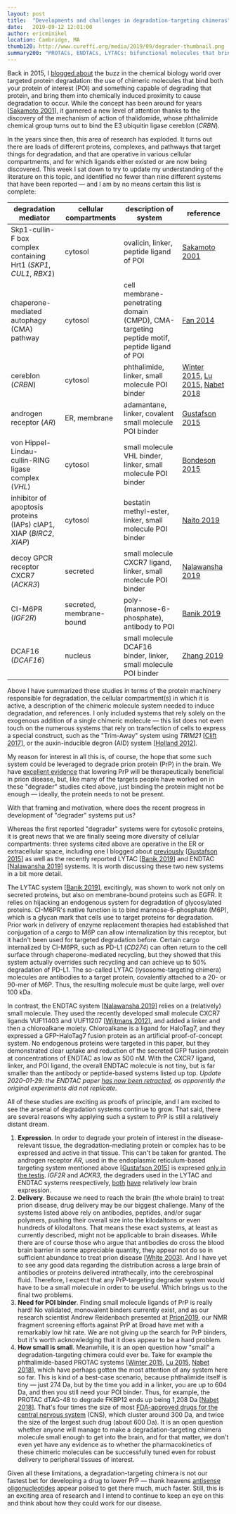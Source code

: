 ```yaml
---
layout: post
title:  "Developments and challenges in degradation-targeting chimeras"
date:   2019-09-12 12:01:00
author: ericminikel
location: Cambridge, MA
thumb120: http://www.cureffi.org/media/2019/09/degrader-thumbnail.png
summary200: "PROTACs, ENDTACs, LYTACs: bifunctional molecules that bring about destruction of your protein of interest. What is new and what are the current limitations?"
---
```


Back in 2015, I [blogged about](/2015/08/24/thalidomides-renaissance/) the buzz in the chemical biology world over targeted protein degradation: the use of chimeric molecules that bind both your protein of interest (POI) and something capable of degrading that protein, and bring them into chemically induced proximity to cause degradation to occur. While the concept has been around for years [[Sakamoto 2001]], it garnered a new level of attention thanks to the discovery of the mechanism of action of thalidomide, whose phthalimide chemical group turns out to bind the E3 ubiquitin ligase cereblon (*CRBN*).

In the years since then, this area of research has exploded. It turns out there are loads of different proteins, complexes, and pathways that target things for degradation, and that are operative in various cellular compartments, and for which ligands either existed or are now being discovered. This week I sat down to try to update my understanding of the literature on this topic, and identified no fewer than nine different systems that have been reported &mdash; and I am by no means certain this list is complete:

| degradation mediator | cellular compartments | description of system | reference |
| ---- | ---- | ---- | ---- |
| Skp1-cullin-F box complex containing Hrt1 (*SKP1*, *CUL1*, *RBX1*) | cytosol | ovalicin, linker, peptide ligand of POI | [Sakamoto 2001] | 
| chaperone-mediated autophagy (CMA) pathway | cytosol | cell membrane-penetrating domain (CMPD), CMA-targeting peptide motif, peptide ligand of POI | [Fan 2014] |
| cereblon (*CRBN*) | cytosol | phthalimide, linker, small molecule POI binder | [Winter 2015], [Lu 2015], [Nabet 2018] |
| androgen receptor (*AR*) | ER, membrane | adamantane, linker, covalent small molecule POI binder | [Gustafson 2015] |
| von Hippel-Lindau-cullin-RING ligase complex (*VHL*) | cytosol | small molecule VHL binder, linker, small molecule POI binder | [Bondeson 2015] |
| inhibitor of apoptosis proteins (IAPs) cIAP1, XIAP (*BIRC2*, *XIAP*) | cytosol | bestatin methyl-ester, linker, small molecule POI binder | [Naito 2019] |
| decoy GPCR receptor CXCR7 (*ACKR3*) | secreted | small molecule CXCR7 ligand, linker, small molecule POI binder | [Nalawansha 2019] |
| CI-M6PR (*IGF2R*) | secreted, membrane-bound | poly-(mannose-6-phosphate), antibody to POI | [Banik 2019] |
| DCAF16 (*DCAF16*) | nucleus | small molecule DCAF16 binder, linker, small molecule POI binder | [Zhang 2019] |

Above I have summarized these studies in terms of the protein machinery responsible for degradation, the cellular compartment(s) in which it is active, a description of the chimeric molecule system needed to induce degradation, and references. I only included systems that rely solely on the exogenous addition of a single chimeric molecule &mdash; this list does not even touch on the numerous systems that rely on transfection of cells to express a special construct, such as the "Trim-Away" system using *TRIM21* [[Clift 2017]], or the auxin-inducible degron (AID) system [[Holland 2012]].

My reason for interest in all this is, of course, the hope that some such system could be leveraged to degrade prion protein (PrP) in the brain. We have [excellent evidence](/2018/07/10/antisense-part-i-the-basics/) that lowering PrP will be therapeutically beneficial in prion disease, but, like many of the targets people have worked on in these "degrader" studies cited above, just binding the protein might not be enough &mdash; ideally, the protein needs to not be present.

With that framing and motivation, where does the recent progress in development of "degrader" systems put us?

Whereas the first reported "degrader" systems were for cytosolic proteins, it is great news that we are finally seeing more diversity of cellular compartments: three systems cited above are operative in the ER or extracellular space, including one I blogged about [previously](/2015/08/24/thalidomides-renaissance/) [[Gustafson 2015]] as well as the recently reported LYTAC [[Banik 2019]] and ENDTAC [[Nalawansha 2019]] systems. It is worth discussing these two new systems in a bit more detail.

The LYTAC system [[Banik 2019]], excitingly, was shown to work not only on secreted proteins, but also on membrane-bound proteins such as EGFR. It relies on hijacking an endogenous system for degradation of glycosylated proteins. CI-M6PR's native function is to bind mannose-6-phosphate (M6P), which is a glycan mark that cells use to target proteins for degradation. Prior work in delivery of enzyme replacement therapies had established that conjugation of a cargo to M6P can allow internalization by this receptor, but it hadn't been used for targeted degradation before. Certain cargo internalized by CI-M6PR, such as PD-L1 (*CD274*) can often return to the cell surface through chaperone-mediated recycling, but they showed that this system actually overrides such recycling and can achieve up to 50% degradation of PD-L1. The so-called LYTAC (lysosome-targeting chimera) molecules are antibodies to a target protein, covalently attached to a 20- or 90-mer of M6P. Thus, the resulting molecule must be quite large, well over 100 kDa.

In contrast, the ENDTAC system [[Nalawansha 2019]] relies on a (relatively) small molecule. They used the recently developed small molecule CXCR7 ligands VUF11403 and VUF11207 [[Wijtmans 2012]], and added a linker and then a chloroalkane moiety. Chloroalkane is a ligand for HaloTag7, and they expressed a GFP-HaloTag7 fusion protein as an artificial proof-of-concept system. No endogenous proteins were targeted in this paper, but they demonstrated clear uptake and reduction of the secreted GFP fusion protein at concentrations of ENDTAC as low as 500 nM. With the CXCR7 ligand, linker, and POI ligand, the overall ENDTAC molecule is not tiny, but is far smaller than the antibody or peptide-based systems listed up top. *Update 2020-01-29: the ENDTAC paper [has now been retracted](https://pubs.acs.org/doi/10.1021/acscentsci.0c00021), as apparently the original experiments did not replicate.*

All of these studies are exciting as proofs of principle, and I am excited to see the arsenal of degradation systems continue to grow. That said, there are several reasons why applying such a system to PrP is still a relatively distant dream.

1. **Expression**. In order to degrade your protein of interest in the disease-relevant tissue, the degradation-mediating protein or complex has to be expressed and active in that tissue. This can't be taken for granted. The androgen receptor *AR*, used in the endoplasmic reticulum-based targeting system mentioned above [[Gustafson 2015]] is expresed [only in the testis](https://gtexportal.org/home/gene/AR). *IGF2R* and *ACKR3*, the degraders used in the LYTAC and ENDTAC systems reespectively, [both](https://gtexportal.org/home/gene/IGF2R) [have](https://gtexportal.org/home/gene/ACKR3) relatively low brain expression.
2. **Delivery**. Because we need to reach the brain (the whole brain) to treat prion disease, drug delivery may be our biggest challenge. Many of the systems listed above rely on antibodies, peptides, and/or sugar polymers, pushing their overall size into the kilodaltons or even hundreds of kilodaltons. That means these exact systems, at least as currently described, might not be applicable to brain diseases. While there are of course those who argue that antibodies do cross the blood brain barrier in some appreciable quantity, they appear not do so in sufficient abundance to treat prion disease [[White 2003]]. And I have yet to see any good data regarding the distribution across a large brain of antibodies or proteins delivered intrathecally, into the cerebrospinal fluid. Therefore, I expect that any PrP-targeting degrader system would have to be a small molecule in order to be useful. Which brings us to the final two problems.
3. **Need for POI binder**. Finding small molecule ligands of PrP is really hard! No validated, monovalent binders currently exist, and as our research scientist Andrew Reidenbach presented at [Prion2019](/2019/05/23/prion2019-day-2-3-posters/), our NMR fragment screening efforts against PrP at Broad have met with a remarkably low hit rate. We are not giving up the search for PrP binders, but it's worth acknowledging that it does appear to be a hard problem.
4. **How small is small**. Meanwhile, it is an open question how "small" a degradation-targeting chimera could ever be. Take for example the phthalimide-based PROTAC systems [[Winter 2015], [Lu 2015], [Nabet 2018]], which have perhaps gotten the most attention of any system here so far. This is kind of a best-case scenario, because phthalimide itself is tiny &mdash; just 274 Da, but by the time you add in a linker, you are up to 604 Da, and then you still need your POI binder. Thus, for example, the PROTAC dTAG-48 to degrade FKBP12 ends up being 1,208 Da [[Nabet 2018]]. That's four times the size of most [FDA-approved drugs for the central nervous system](/2013/10/04/properties-of-cns-drugs-vs-all-fda-approved-drugs/) (CNS), which cluster around 300 Da, and twice the size of the largest such drug (about 600 Da). It is an open question whether anyone will manage to make a degradation-targeting chimera molecule small enough to get into the brain, and for that matter, we don't even yet have any evidence as to whether the pharmacokinetics of these chimeric molecules can be successfully tuned even for robust delivery to peripheral tissues of interest.

Given all these limitations, a degradation-targeting chimera is not our fastest bet for developing a drug to lower PrP &mdash; thank heavens [antisense oligonucleotides](/2018/07/10/antisense-part-i-the-basics/) appear poised to get there much, much faster. Still, this is an exciting area of research and I intend to continue to keep an eye on this and think about how they could work for our disease.


[Sakamoto 2001]: https://www.ncbi.nlm.nih.gov/pubmed/11438690 "Sakamoto KM, Kim KB, Kumagai A, Mercurio F, Crews CM, Deshaies RJ. Protacs: chimeric molecules that target proteins to the Skp1-Cullin-F box complex for ubiquitination and degradation. Proc Natl Acad Sci U S A. 2001 Jul 17;98(15):8554-9. Epub 2001 Jul 3. PubMed PMID: 11438690; PubMed Central PMCID: PMC37474."

[White 2003]: https://www.ncbi.nlm.nih.gov/pubmed/12621436 "White AR, Enever P, Tayebi M, Mushens R, Linehan J, Brandner S, Anstee D, Collinge J, Hawke S. Monoclonal antibodies inhibit prion replication and delay the development of prion disease. Nature. 2003 Mar 6;422(6927):80-3. PubMed PMID: 12621436."

[Holland 2012]: https://www.ncbi.nlm.nih.gov/pubmed/23150568 "Holland AJ, Fachinetti D, Han JS, Cleveland DW. Inducible, reversible system for the rapid and complete degradation of proteins in mammalian cells. Proc Natl  Acad Sci U S A. 2012 Dec 4;109(49):E3350-7. doi: 10.1073/pnas.1216880109. Epub 2012 Nov 12. PubMed PMID: 23150568; PubMed Central PMCID: PMC3523849."

[Wijtmans 2012]: https://www.ncbi.nlm.nih.gov/pubmed/22424612 "Wijtmans M, Maussang D, Sirci F, Scholten DJ, Canals M, Mujić-Delić A, Chong M, Chatalic KL, Custers H, Janssen E, de Graaf C, Smit MJ, de Esch IJ, Leurs R. Synthesis, modeling and functional activity of substituted styrene-amides as small-molecule CXCR7 agonists. Eur J Med Chem. 2012 May;51:184-92. doi: 10.1016/j.ejmech.2012.02.041. Epub 2012 Feb 27. PubMed PMID: 22424612."

[Fan 2014]: https://www.ncbi.nlm.nih.gov/pubmed/24464042 "Fan X, Jin WY, Lu J, Wang J, Wang YT. Rapid and reversible knockdown of endogenous proteins by peptide-directed lysosomal degradation. Nat Neurosci. 2014 Mar;17(3):471-80. doi: 10.1038/nn.3637. Epub 2014 Jan 26. PubMed PMID: 24464042;  PubMed Central PMCID: PMC3937121."

[Winter 2015]: http://www.ncbi.nlm.nih.gov/pubmed/25999370 "Winter GE, Buckley DL, Paulk J, Roberts JM, Souza A, Dhe-Paganon S, Bradner JE. DRUG DEVELOPMENT. Phthalimide conjugation as a strategy for in vivo target protein degradation. Science. 2015 Jun 19;348(6241):1376-81. doi: 10.1126/science.aab1433. Epub 2015 May 21. PubMed PMID: 25999370."

[Lu 2015]: https://www.ncbi.nlm.nih.gov/pubmed/26051217 "Lu J, Qian Y, Altieri M, Dong H, Wang J, Raina K, Hines J, Winkler JD, Crew AP, Coleman K, Crews CM. Hijacking the E3 Ubiquitin Ligase Cereblon to Efficiently Target BRD4. Chem Biol. 2015 Jun 18;22(6):755-63. doi: 10.1016/j.chembiol.2015.05.009. Epub 2015 Jun 4. PubMed PMID: 26051217; PubMed Central PMCID: PMC4475452."

[Bondeson 2015]: https://www.ncbi.nlm.nih.gov/pubmed/26075522 "Bondeson DP, Mares A, Smith IE, Ko E, Campos S, Miah AH, Mulholland KE, Routly N, Buckley DL, Gustafson JL, Zinn N, Grandi P, Shimamura S, Bergamini G, Faelth-Savitski M, Bantscheff M, Cox C, Gordon DA, Willard RR, Flanagan JJ, Casillas LN, Votta BJ, den Besten W, Famm K, Kruidenier L, Carter PS, Harling JD, Churcher I, Crews CM. Catalytic in vivo protein knockdown by small-molecule PROTACs. Nat Chem Biol. 2015 Aug;11(8):611-7. doi: 10.1038/nchembio.1858. Epub 2015 Jun 10. PubMed PMID: 26075522; PubMed Central PMCID: PMC4629852."

[Gustafson 2015]: https://www.ncbi.nlm.nih.gov/pubmed/26083457 "Gustafson JL, Neklesa TK, Cox CS, Roth AG, Buckley DL, Tae HS, Sundberg TB, Stagg DB, Hines J, McDonnell DP, Norris JD, Crews CM. Small-Molecule-Mediated Degradation of the Androgen Receptor through Hydrophobic Tagging. Angew Chem Int  Ed Engl. 2015 Aug 10;54(33):9659-62. doi: 10.1002/anie.201503720. Epub 2015 Jun 17. PubMed PMID: 26083457; PubMed Central PMCID: PMC4547777."

[Backus 2016]: https://www.ncbi.nlm.nih.gov/pubmed/27309814 "Backus KM, Correia BE, Lum KM, Forli S, Horning BD, González-Páez GE, Chatterjee S, Lanning BR, Teijaro JR, Olson AJ, Wolan DW, Cravatt BF. Proteome-wide covalent ligand discovery in native biological systems. Nature. 2016 Jun 23;534(7608):570-4. doi: 10.1038/nature18002. Epub 2016 Jun 15. PubMed PMID: 27309814; PubMed Central PMCID: PMC4919207."

[Clift 2017]: https://www.ncbi.nlm.nih.gov/pubmed/29153837 "Clift D, McEwan WA, Labzin LI, Konieczny V, Mogessie B, James LC, Schuh M. A Method for the Acute and Rapid Degradation of Endogenous Proteins. Cell. 2017 Dec 14;171(7):1692-1706.e18. doi: 10.1016/j.cell.2017.10.033. Epub 2017 Nov 16. PubMed PMID: 29153837; PubMed Central PMCID: PMC5733393."

[Nabet 2018]: https://www.ncbi.nlm.nih.gov/pubmed/29581585 "Nabet B, Roberts JM, Buckley DL, Paulk J, Dastjerdi S, Yang A, Leggett AL, Erb MA, Lawlor MA, Souza A, Scott TG, Vittori S, Perry JA, Qi J, Winter GE, Wong KK,  Gray NS, Bradner JE. The dTAG system for immediate and target-specific protein degradation. Nat Chem Biol. 2018 May;14(5):431-441. doi: 10.1038/s41589-018-0021-8. Epub 2018 Mar 26. PubMed PMID: 29581585; PubMed Central PMCID: PMC6295913."

[Naito 2019]: https://www.ncbi.nlm.nih.gov/pubmed/31200857 "Naito M, Ohoka N, Shibata N. SNIPERs-Hijacking IAP activity to induce protein  degradation. Drug Discov Today Technol. 2019 Apr;31:35-42. doi: 10.1016/j.ddtec.2018.12.002. Epub 2019 Jan 14. Review. PubMed PMID: 31200857."

[Nalawansha 2019]: https://www.ncbi.nlm.nih.gov/pubmed/31263767 "Nalawansha DA, Paiva SL, Rafizadeh DN, Pettersson M, Qin L, Crews CM. Targeted Protein Internalization and Degradation by ENDosome TArgeting Chimeras (ENDTACs). ACS Cent Sci. 2019 Jun 26;5(6):1079-1084. doi: 10.1021/acscentsci.9b00224. Epub 2019 May 9. PubMed PMID: 31263767; PubMed Central PMCID: PMC6598169."

[Banik 2019]: https://doi.org/10.26434/chemrxiv.7927061 "Banik S, Pedram K, Wisnovsky S, Riley N, Bertozzi C. Lysosome Targeting Chimeras (LYTACs) for the Degradation of Secreted and Membrane Proteins [Internet]. ChemRxiv; 2019 [cited 2019 Sep 9].. Available from: https://chemrxiv.org/articles/Lysosome_Targeting_Chimeras_LYTACs_for_the_Degradation_of_Secreted_and_Membrane_Proteins/7927061/1"

[Zhang 2019]: https://www.ncbi.nlm.nih.gov/pubmed/31209349 "Zhang X, Crowley VM, Wucherpfennig TG, Dix MM, Cravatt BF. Electrophilic PROTACs that degrade nuclear proteins by engaging DCAF16. Nat Chem Biol. 2019 Jul;15(7):737-746. doi: 10.1038/s41589-019-0279-5. Epub 2019 Jun 17. PubMed PMID: 31209349; PubMed Central PMCID: PMC6592777."


